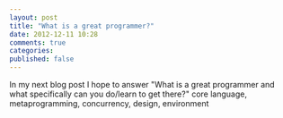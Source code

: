 ```yaml
---
layout: post
title: "What is a great programmer?"
date: 2012-12-11 10:28
comments: true
categories: 
published: false
---
```


In my next blog post I hope to answer "What is a great programmer and what specifically can you do/learn to get there?"
core language, metaprogramming, concurrency, design, environment